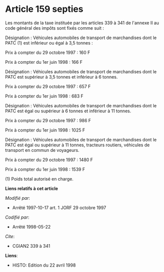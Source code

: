 # Article 159 septies

Les montants de la taxe instituée par les articles 339 à 341 de l'annexe II au code général des impôts sont fixés comme
suit :

Désignation : Véhicules automobiles de transport de marchandises dont le PATC (1) est inférieur ou égal à 3,5 tonnes :

Prix à compter du 29 octobre 1997 : 160 F

Prix à compter du 1er juin 1998 : 166 F

Désignation : Véhicules automobiles de transport de marchandises dont le PATC est supérieur à 3,5 tonnes et inférieur à 6
tonnes.

Prix à compter du 29 octobre 1997 : 657 F

Prix à compter du 1er juin 1998 : 683 F

Désignation : Véhicules automobiles de transport de marchandises dont le PATC est égal ou supérieur à 6 tonnes et inférieur à
11 tonnes.

Prix à compter du 29 octobre 1997 : 986 F

Prix à compter du 1er juin 1998 : 1025 F

Désignation : Véhicules automobiles de transport de marchandises dont le PATC est égal  ou supérieur à 11 tonnes, tracteurs
routiers, véhicules de transport en commun de voyageurs.

Prix à compter du 29 octobre 1997 : 1480 F

Prix à compter du 1er juin 1998 : 1539 F

(1) Poids total autorisé en charge.

**Liens relatifs à cet article**

_Modifié par_:

  - Arrêté 1997-10-17 art. 1 JORF 29 octobre 1997

_Codifié par_:

  - Arrêté 1998-05-22

_Cite_:

  - CGIAN2 339 à 341

**Liens**:

  - HISTO: Edition du 22 avril 1998
